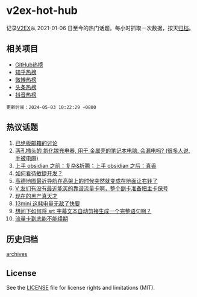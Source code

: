# v2ex-hot-hub

 记录[V2EX](https://www.v2ex.com/)从 2021-01-06 日至今的热门话题。每小时抓取一次数据，按天[归档](archives)。
 
 ## 相关项目

- [GitHub热榜](https://github.com/lonnyzhang423/github-hot-hub)
- [知乎热榜](https://github.com/lonnyzhang423/zhihu-hot-hub)
- [微博热榜](https://github.com/lonnyzhang423/weibo-hot-hub)
- [头条热榜](https://github.com/lonnyzhang423/toutiao-hot-hub)
- [抖音热榜](https://github.com/lonnyzhang423/douyin-hot-hub)


 `更新时间：2024-05-03 10:22:29 +0800`

## 热议话题

1. [已绝版邮箱的讨论](https://www.v2ex.com/t/1037404)
1. [两孔插头的 氮化镓充电器, 用于 金属壳的笔记本电脑, 会漏电吗? (很多人说, 手被电麻)](https://www.v2ex.com/t/1037355)
1. [上手 obsidian 之前：复杂&折腾；上手 obsidian 之后：真香](https://www.v2ex.com/t/1037352)
1. [如何看待敏捷开发？](https://www.v2ex.com/t/1037358)
1. [高德地图最近导航在高架上的时候突然就变成在地面让右转了](https://www.v2ex.com/t/1037357)
1. [V 友们有没有最近能买的靠谱流量卡啊，整个副卡准备把主卡保号](https://www.v2ex.com/t/1037435)
1. [现在的黑产真天才](https://www.v2ex.com/t/1037374)
1. [13mini 这耗电量无敌了快要](https://www.v2ex.com/t/1037359)
1. [想问下如何将 srt 字幕文本自动剪接生成一个完整语句啊？](https://www.v2ex.com/t/1037383)
1. [流量卡到底能不能续期](https://www.v2ex.com/t/1037377)

## 历史归档

[archives](archives)

## License

See the [LICENSE](LICENSE) file for license rights and limitations (MIT).
